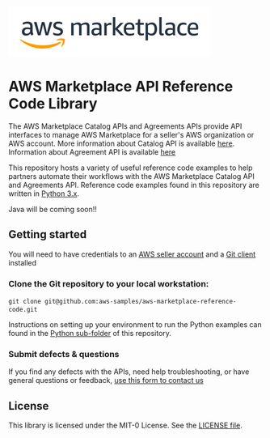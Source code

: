 ![image](images/AWS-Marketplace-logo.png)



# AWS Marketplace API Reference Code Library

The AWS Marketplace Catalog APIs and Agreements APIs provide API interfaces to manage AWS Marketplace for a seller's
AWS organization or AWS account. More information about Catalog API is available [here](https://docs.aws.amazon.com/marketplace-catalog/latest/api-reference/welcome.html).  Information about Agreement API is available [here](https://docs.aws.amazon.com/marketplace-catalog/latest/api-reference/agreements-api.html)

This repository hosts a variety of useful reference code examples to help partners automate their workflows with the
AWS Marketplace Catalog API and Agreements API. Reference code examples found in this repository
are written in [Python 3.x](./python).

Java will be coming soon!!

## Getting started

You will need to have credentials to an [AWS seller account](https://docs.aws.amazon.com/marketplace/latest/userguide/user-guide-for-sellers.html)
 and a [Git client](https://git-scm.com/downloads) installed

### Clone the Git repository to your local workstation:
```
git clone git@github.com:aws-samples/aws-marketplace-reference-code.git
```

Instructions on setting up your environment to run the Python examples can found in the [Python sub-folder](./python) of this repository.

### Submit defects & questions
If you find any defects with the APIs, need help troubleshooting, or have general questions or feedback, [use this form to contact us](https://aws.amazon.com/marketplace/management/contact-us/)

## License

This library is licensed under the MIT-0 License. See the [LICENSE file](LICENSE).

